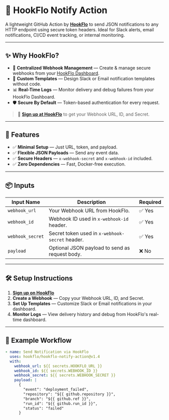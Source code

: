 # 📡 HookFlo Notify Action

A lightweight GitHub Action by [**HookFlo**](https://hookflo.com) to send JSON notifications to any HTTP endpoint using secure token headers. Ideal for Slack alerts, email notifications, CI/CD event tracking, or internal monitoring.

---

## ✨ Why HookFlo?

- 🔗 **Centralized Webhook Management** — Create & manage secure webhooks from your [HookFlo Dashboard](https://hookflo.com).
- 🎨 **Custom Templates** — Design Slack or Email notification templates without code.
- 📊 **Real-Time Logs** — Monitor delivery and debug failures from your HookFlo Dashboard.
- 🛡️ **Secure By Default** — Token-based authentication for every request.

> 🚀 **[Sign up at HookFlo](https://hookflo.com)** to get your Webhook URL, ID, and Secret.

---

## 🚀 Features

- ✅ **Minimal Setup** — Just URL, token, and payload.
- ✅ **Flexible JSON Payloads** — Send any event data.
- ✅ **Secure Headers** — `x-webhook-secret` and `x-webhook-id` included.
- ✅ **Zero Dependencies** — Fast, Docker-free execution.

---

## 📦 Inputs

| Input Name        | Description                                       | Required |
|-------------------|---------------------------------------------------|----------|
| `webhook_url`     | Your Webhook URL from HookFlo.                    | ✅ Yes   |
| `webhook_id`      | Webhook ID used in `x-webhook-id` header.         | ✅ Yes   |
| `webhook_secret`  | Secret token used in `x-webhook-secret` header.   | ✅ Yes   |
| `payload`         | Optional JSON payload to send as request body.    | ❌ No    |

---

## 🛠️ Setup Instructions

1. **[Sign up on HookFlo](https://hookflo.com)**
2. **Create a Webhook** — Copy your Webhook URL, ID, and Secret.
3. **Set Up Templates** — Customize Slack or Email notifications in your dashboard.
4. **Monitor Logs** — View delivery history and debug from HookFlo's real-time dashboard.

---

## 📄 Example Workflow

```yaml
- name: Send Notification via HookFlo
  uses: hookflo/hookflo-notify-action@v1.4
  with:
    webhook_url: ${{ secrets.HOOKFLO_URL }}
    webhook_id: ${{ secrets.WEBHOOK_ID }}
    webhook_secret: ${{ secrets.WEBHOOK_SECRET }}
    payload: |
      {
        "event": "deployment_failed",
        "repository": "${{ github.repository }}",
        "branch": "${{ github.ref }}",
        "run_id": "${{ github.run_id }}",
        "status": "failed"
      }
